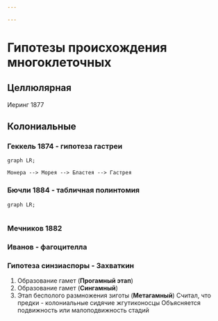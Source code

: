 ```yaml
---

---
```

# Гипотезы происхождения многоклеточных

## Целлюлярная
Иеринг 1877

## Колониальные
### Геккель 1874 - гипотеза гастреи
```mermaid
graph LR;

Монера --> Морея --> Бластея --> Гастрея
```
### Бючли 1884 - табличная полинтомия
 ```mermaid
graph LR;


```
### Мечников 1882

### Иванов - фагоцителла

### Гипотеза синзиаспоры - Захваткин
1. Образование гамет (**Прогамный этап**)
2. Образование гамет (**Сингамный**)
3. Этап бесполого размножения зиготы (**Метагамный**)
Считал, что предки - колониальные сидячие жгутиконосцы
Объясняется подвижность или малоподвижность стадий
## 
